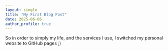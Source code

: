 ```yaml
---
layout: single
title: "My First Blog Post"
date: 2025-06-06
author_profile: true
---
```


So in order to simply my life, and the services I use, I switched my personal website to GitHub pages ;)
